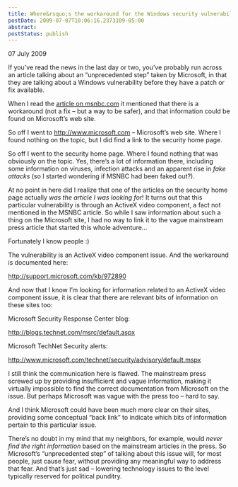 ```yaml
---
title: Where&rsquo;s the workaround for the Windows security vulnerability?
postDate: 2009-07-07T10:06:16.2373109-05:00
abstract: 
postStatus: publish
---
```

07 July 2009

If you’ve read the news in the last day or two, you’ve probably run across an article talking about an “unprecedented step” taken by Microsoft, in that they are talking about a Windows vulnerability before they have a patch or fix available.

When I read the [article on msnbc.com](http://www.msnbc.msn.com/id/31766751/ns/technology_and_science-security) it mentioned that there is a workaround (not a fix – but a way to be safer), and that information could be found on Microsoft’s web site.

So off I went to http://www.microsoft.com – Microsoft’s web site. Where I found nothing on the topic, but I did find a link to the security home page.

So off I went to the security home page. Where I found nothing that was obviously on the topic. Yes, there’s a lot of information there, including some information on viruses, infection attacks and an apparent rise in *fake attacks* (so I started wondering if MSNBC had been faked out?).

At no point in here did I realize that one of the articles on the security home page actually *was the article I was looking for*! It turns out that this particular vulnerability is through an ActiveX video component, a fact not mentioned in the MSNBC article. So while I saw information about such a thing on the Microsoft site, I had no way to link it to the vague mainstream press article that started this whole adventure…

Fortunately I know people :)

The vulnerability is an ActiveX video component issue. And the workaround is documented here:

http://support.microsoft.com/kb/972890

And now that I know I’m looking for information related to an ActiveX video component issue, it is clear that there are relevant bits of information on these sites too:

Microsoft Security Response Center blog:

http://blogs.technet.com/msrc/default.aspx

Microsoft TechNet Security alerts:

http://www.microsoft.com/technet/security/advisory/default.mspx

I still think the communication here is flawed. The mainstream press screwed up by providing insufficient and vague information, making it virtually impossible to find the correct documentation from Microsoft on the issue. But perhaps Microsoft was vague with the press too – hard to say.

And I think Microsoft could have been much more clear on their sites, providing some conceptual “back link” to indicate which bits of information pertain to this particular issue.

There’s no doubt in my mind that my neighbors, for example, would *never find the right information* based on the mainstream articles in the press. So Microsoft’s “unprecedented step” of talking about this issue will, for most people, just cause fear, without providing any meaningful way to address that fear. And that’s just sad – lowering technology issues to the level typically reserved for political punditry.
